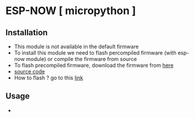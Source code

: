 # ESP-NOW [ micropython ]

## Installation
- This module is not available in the default firmware
- To install this module we need to flash percompiled firmware (with esp-now module) or compile the firmware from source
- To flash precompiled firmware, download the firmware from [here](https://github.com/glenn20/micropython-espnow-images)
- [source code](https://github.com/glenn20/micropython/tree/espnow-g20)
- How to flash ? go to this [link](../micropython/)

## Usage
-
